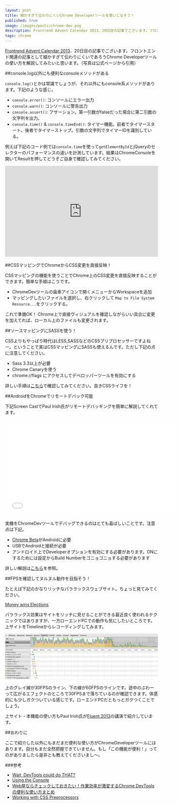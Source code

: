 ```yaml
---
layout: post
title: 細かすぎて伝わりにくいChrome Developerツールを使いこなそう！
published: true
image: /images/posts/chrome-dev.png
description: Frontrend Advent Calendar 2013、20日目の記事でございます。フロントエンド関連の記事として細かすぎて伝わりにくいであろうChrome Developerツールの使い方を解説してみたいと思います。
tags: chrome
---
```


[Frontrend Advent Calendar 2013](http://www.adventar.org/calendars/62)、20日目の記事でございます。フロントエンド関連の記事として細かすぎて伝わりにくいであろうChrome Developerツールの使い方を解説してみたいと思います。（写真は公式ページから引用）

##console.log以外にも便利なconsoleメソッドがある

`console.log()`とかは常識でしょうが、それ以外にもconsole系メソッドがあります。下記のような感じ。

* `console.error()`: コンソールにエラー出力
* `console.warn()`: コンソールに警告出力
* `console.assert()`: アサーション。第一引数がfalseだった場合に第二引数の文字列を出力。
* `console.time()` & `console.timeEnd()`: タイマー機能。前者でタイマースタート、後者でタイマーストップ。引数の文字列でタイマーIDを識別している。


例えば下記のコード例では`console.time`を使って`getElementById`とjQueryのセレクターのパフォーマンスの違いを計測しています。結果はChromeConsoleを開いてResultを押してどうぞご自身で確認してみてください。

<iframe width="100%" height="300" src="http://jsfiddle.net/toshimaru/tr8Vg/5/embedded/" allowfullscreen="allowfullscreen" frameborder="0"></iframe>

##CSSマッピングでChromeからCSS変更を直接反映！

CSSマッピングの機能を使うことでChrome上のCSS変更を直接反映することができます。簡単な手順はこうです。

* ChromeDevツールの歯車アイコンで開くメニューからWorkspaceを追加
* マッピングしたいファイルを選択し、右クリックして `Map to File System Resource...`をクリックする。

これで準備OK！ Chrome上で直接ヴィジュアルを確認しながらいい具合に変更を加えてれば、ローカル上のファイルも変更されます。

##ソースマッピングにSASSを使う！

CSSよりもやっぱり時代はLESS,SASSなどのCSSプリプロセッサーですよねー。ということで実はCSSマッピングにSASSも使えるんです。ただし下記の点に注意してください。

* Sass 3.3以上が必要
* Chrome Canaryを使う
* chrome://flags にアクセスしてデベロッパーツールを有効にする

詳しい手順は[こちら](http://dev.classmethod.jp/etc/scss-source-maps-debug/)で確認してみてください。良きCSSライフを！

##AndroidをChromeでリモートデバック可能

下記Screen CastでPaul Irish氏がリモートデバッギングを簡単に解説してくれてます。

<iframe width="560" height="315" src="//www.youtube.com/embed/Q7rEFEMpwe4" frameborder="0" allowfullscreen></iframe>

実機をChromeDevツールでデバッグできるのはとても喜ばしいことです。注意点は下記。

* [Chrome Beta](https://play.google.com/store/apps/details?id=com.chrome.beta)がAndroidに必要
* USBでAndroidと接続が必要
* アンドロイド上でDeveloperオプションを有効にする必要があります。ONにするためには設定からBuild Numberをゴニョゴニョする必要があります

詳しい解説は[こちら](https://developers.google.com/chrome-developer-tools/docs/remote-debugging)を参照。

##FPSを確認してヌルヌル動作を目指そう！

たとえば下記のかなりリッチなパララックスウェブサイト。ちょっと見てみてください。

[Money wins Elections](http://letsfreecongress.org/)

パララックス効果はサイトをリッチに見せることができる最近良く使われるテクニックではありますが、一方ローエンドPCでの動作も気にしたいところです。上サイトをTimelineからレコーディングしてみます。

![timeline](/images/posts/chrome-timeline.png)

上のグレイ線が30FPSのライン、下の線が60FPSのラインです。途中のぶわーって広がるエフェクトのところで30FPSまで落ちているのが確認できます。体感的にも少しガクついている感じです。ローエンドPCだともっとガクつくことでしょう。

上サイト・本機能の使い方もPaul Irish氏が[Fluent 2013](http://www.youtube.com/watch?v=bqfoYaKCYUI)の講演で紹介しています。

##おわりに

ここで紹介した以外にもまだまだ便利な使い方がChromeDeveloperツールにはあります。自分もまだ全然把握できていません。もし「この機能が便利！」ってのがありましたら是非とも教えてくださいまし〜。

###参考
* [Wait, DevTools could do THAT?](http://www.igvita.com/slides/2012/devtools-tips-and-tricks/)
* [Using the Console](https://developers.google.com/chrome-developer-tools/docs/console)
* [Web屋ならチェックしておきたい！作業効率が激変するChrome DevToolsの便利な使い方まとめ](http://liginc.co.jp/web/tool/browser/38012)
* [Working with CSS Preprocessors](https://developers.google.com/chrome-developer-tools/docs/css-preprocessors#toc-requirements)
